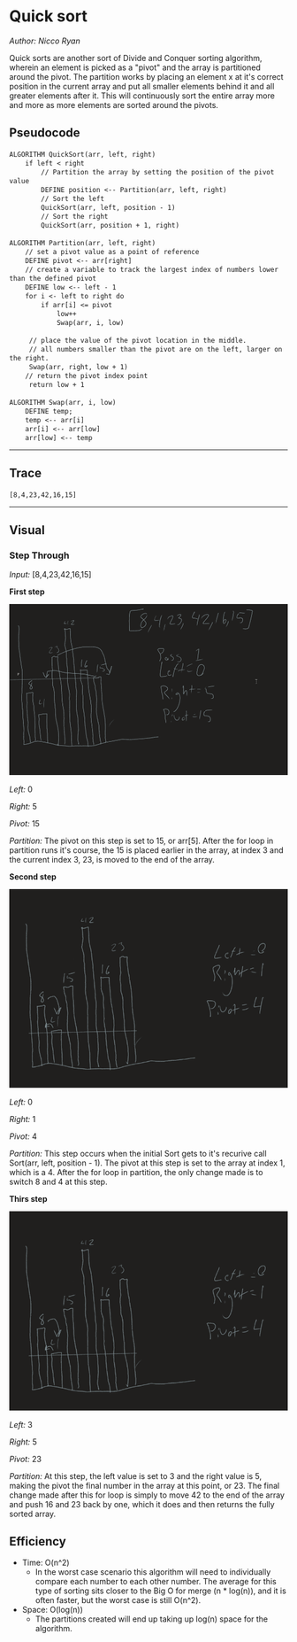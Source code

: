 # Quick sort
*Author: Nicco Ryan*

Quick sorts are another sort of Divide and Conquer sorting algorithm, wherein an element is picked as a "pivot" and the array is partitioned around the pivot. The partition works by placing an element x at it's correct position in the current array and put all smaller elements behind it and all greater elements after it. This will continuously sort the entire array more and more as more elements are sorted around the pivots.

## Pseudocode
```
ALGORITHM QuickSort(arr, left, right)
    if left < right
        // Partition the array by setting the position of the pivot value 
        DEFINE position <-- Partition(arr, left, right)
        // Sort the left
        QuickSort(arr, left, position - 1)
        // Sort the right
        QuickSort(arr, position + 1, right)

ALGORITHM Partition(arr, left, right)
    // set a pivot value as a point of reference
    DEFINE pivot <-- arr[right]
    // create a variable to track the largest index of numbers lower than the defined pivot
    DEFINE low <-- left - 1
    for i <- left to right do
        if arr[i] <= pivot
            low++
            Swap(arr, i, low)

     // place the value of the pivot location in the middle.
     // all numbers smaller than the pivot are on the left, larger on the right. 
     Swap(arr, right, low + 1)
    // return the pivot index point
     return low + 1

ALGORITHM Swap(arr, i, low)
    DEFINE temp;
    temp <-- arr[i]
    arr[i] <-- arr[low]
    arr[low] <-- temp
```
---
## Trace

```
[8,4,23,42,16,15]
```
---
## Visual


### Step Through
*Input:* [8,4,23,42,16,15]

**First step**

![Merge Sort Visual](../../assets/Blog-28/first-step.png)

*Left:* 0

*Right:* 5

*Pivot:* 15

*Partition:* The pivot on this step is set to 15, or arr[5]. After the for loop in partition runs it's course, the 15 is placed earlier in the array, at index 3 and the current index 3, 23, is moved to the end of the array.


**Second step**

![Merge Sort Visual](../../assets/Blog-28/second-step.png)

*Left:* 0

*Right:* 1

*Pivot:* 4

*Partition:* This step occurs when the initial Sort gets to it's recurive call Sort(arr, left, position - 1). The pivot at this step is set to the array at index 1, which is a 4. After the for loop in partition, the only change made is to switch 8 and 4 at this step.

**Thirs step**

![Merge Sort Visual](../../assets/Blog-28/second-step.png)

*Left:* 3

*Right:* 5

*Pivot:* 23

*Partition:* At this step, the left value is set to 3 and the right value is 5, making the pivot the final number in the array at this point, or 23. The final change made after this for loop is simply to move 42 to the end of the array and push 16 and 23 back by one, which it does and then returns the fully sorted array.



## Efficiency
- Time: O(n^2)
  - In the worst case scenario this algorithm will need to individually compare each number to each other number. The average for this type of sorting sits closer to the Big O for merge (n * log(n)), and it is often faster, but the worst case is still O(n^2).
- Space: O(log(n))
  - The partitions created will end up taking up log(n) space for the algorithm.